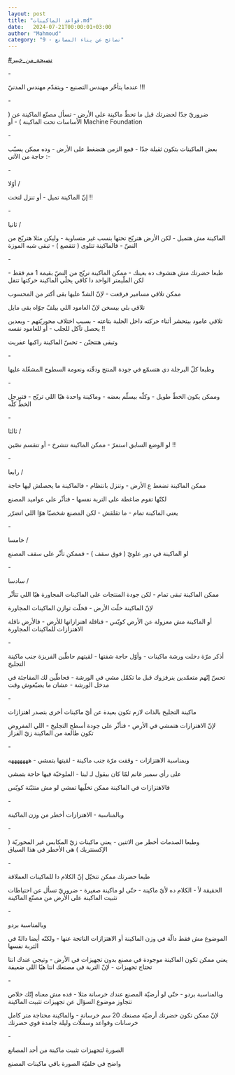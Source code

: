 ```yaml
---
layout: post
title: "قواعد الماكينات.md"
date:   2024-07-21T00:00:01+03:00
author: "Mahmoud"
category: "9 - نصائح عن بناء المصانع"
---
```

[<u>\#نصيحة_من_خبير</u>](https://www.facebook.com/hashtag/%D9%86%D8%B5%D9%8A%D8%AD%D8%A9_%D9%85%D9%86_%D8%AE%D8%A8%D9%8A%D8%B1?__eep__=6&__cft__%5b0%5d=AZXNcrL1Eh2Y4ECH4HtwcGMXTczAsLQs9kFDR-lIl02snd3_hPNb5dogPzXyzRcLZw-F8z8MXUfWuZNdtkjyIisWZnhyJiEUWS1XWvYiJ3QlaLTHSdZD0aPxFArG7aHRBWWuiT-K4-tghQNRgrBI-LSQmLvVAwGr3UMeCkTisDO_jGU3D04FzV_vlooFOCiQg0k&__tn__=*NK-R)

\-

عندما يتأخّر مهندس التصنيع - ويتقدّم مهندس المدنيّ
!!!

\-

ضروريّ جدّا لحضرتك قبل ما تحطّ ماكينة على الأرض - تسأل مصنّع
الماكينة عن ( الأساسات تحت الماكينة ) - أو Machine Foundation

\-

بعض الماكينات بتكون ثقيلة جدّا - فمع الزمن هتضغط على
الأرض - وده ممكن يسبّب حاجة من الآتي :-

\-

أوّلا /

إنّ الماكينة تميل - أو تنزل لتحت !!

\-

ثانيا /

الماكينة مش هتميل - لكن الأرض هتريّح تحتها بنسب غير
متساوية - وليكن مثلا هتريّح من النصّ - فالماكينة تتلوى ( تتقصع ) - تبقى
شبه الموزة

\-

طبعا حضرتك مش هتشوف ده بعينك - ممكن الماكينة تريّح من
النصّ بقيمة 1 مم فقط - لكن الملّيمتر الواحد دا كافي يخلّي الماكينة حركتها
تتقل

ممكن تلاقي مسامير فرقعت - لإنّ الشدّّ عليها بقى أكتر من
المحسوب

تلاقي بلي بيسخن لإنّ العامود اللي بيلفّ جوّاه بقى
مايل

تلاقي عامود بيتحشر أثناء حركته داخل الجلبة بتاعته - بسبب
اختلاف محوريّتهم - وبعدين يحصل تآكل للجلب - أو للعامود نفسه !!

وتبقى هتتجنّن - تحسّ الماكينة راكبها عفريت

\-

وطبعا كلّ البرجلة دي هتسمّع في جودة المنتج ودقّته ونعومة
السطوح المشغّلة عليها

\-

وممكن يكون الخطّ طويل - وكلّه بيسلّم بعضه - وماكينة واحدة
هيّا اللي تريّح - فتبرجل الخطّ كلّه

\-

ثالثا /

لو الوضع السابق استمرّ - ممكن الماكينة تتشرخ - أو تتقسم
نصّين !!

\-

رابعا /

ممكن الماكينة تضغط ع الأرض - وتنزل بانتظام - فالماكينة
ما يحصلش ليها حاجة

لكنّها تقوم ضاغطة على التربة نفسها - فتأثّر على عواميد
المصنع

يعني الماكينة تمام - ما تقلقش - لكن المصنع شخصيّا هوّا
اللي اتضرّر

\-

خامسا /

لو الماكينة في دور علويّ ( فوق سقف ) - فممكن تأثّر على سقف
المصنع

\-

سادسا /

ممكن الماكينة تبقى تمام - لكن جودة المنتجات على
الماكينات المجاورة هيّا اللي تتأثّر

لإنّ الماكينة خلّت الأرض - فخلّت توازن الماكينات
المجاورة

أو الماكينة مش معزولة عن الأرض كويّس - فناقلة اهتزازاتها
للأرض - فالأرض ناقلة الاهتزازات للماكينات المجاورة

\-

أذكر مرّة دخلت ورشة ماكينات - وأوّل حاجة شفتها - لقيتهم
حاطّين الفريزة جنب ماكينة التجليخ

تحسّ إنّهم متعمّدين ينرفزوك قبل ما تكمّل مشي في الورشة -
فحاطّين لك المفاجئة في مدخل الورشة - عشان ما يضيّعوش وقت

\-

ماكينة التجليخ بالذات لازم تكون بعيدة عن أيّ ماكينات أخرى
بتصدر اهتزازات

لإنّ الاهتزازات هتمشي في الأرض - فتأثّر على جودة أسطح
التجليخ - اللي المفروض تكون طالعة من الماكينة زيّ القزاز

\-

وبمناسبة الاهتزازات - وقفت مرّة جنب ماكينة - لقيتها
بتمشي - هههههههه

على رأي سمير غانم لمّا كان بيقول لـ لينا - الملوخيّة فيها
حاجة بتمشي

فالاهتزازات في الماكينة ممكن تخلّيها تمشي لو مش متثبّتة
كويّس

\-

وبالمناسبة - الاهتزازات أخطر من وزن الماكينة

\-

وطبعا الصدمات أخطر من الاتنين - يعني ماكينات زيّ المكابس
غير المحوريّة ( الإكسنتريك ) هي الأخطر في هذا السياق

\-

طبعا حضرتك ممكن تتخيّل إنّ الكلام دا للماكينات
العملاقة

الحقيقة لأ - الكلام ده لأيّ ماكينة - حتّى لو ماكينة
صغيرة - ضروريّ تسأل عن احتياطات تثبيت الماكينة على الأرض من مصنّع
الماكينة

\-

وبالمناسبة بردو

الموضوع مش فقط دالّة في وزن الماكينة أو الاهتزازات
الناتجة عنها - ولكنّه أيضا دالةّ في التربة نفسها

يعني ممكن تكون الماكينة موجودة في مصنع بدون تجهيزات في
الأرض - وتيجي عندك انتا تحتاج تجهيزات - لإنّ التربة في مصنعك انتا هيّا
اللي ضعيفة

\-

وبالمناسبة بردو - حتّى لو أرضيّة المصنع عندك خرسانة مثلا -
فده مش معناه إنّك خلاص تتجاوز موضوع السؤال عن تجهيزات تثبيت
الماكينة

لإنّ ممكن تكون حضرتك أرضيّة مصنعك 20 سم خرسانة - والماكينة
محتاجة متر كامل خرسانات وقواعد وسملّات وليلة جامدة قوي حضرتك

\-

الصورة لتجهيزات تثبيت ماكينة من أحد المصانع

واضح في خلفيّة الصورة باقي ماكينات المصنع

